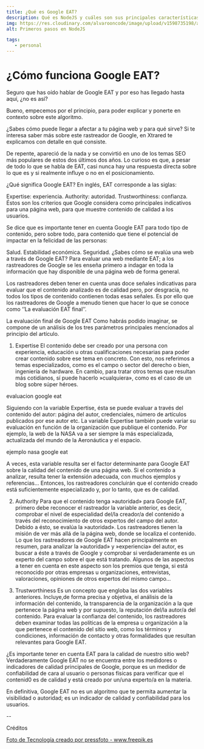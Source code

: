 ```yaml
---
title: ¿Qué es Google EAT?
description: Qué es NodeJS y cuáles son sus principales características.
img: https://res.cloudinary.com/alvarooncode/image/upload/v1598735198/alvarosaavedradiaz/assets/images/18699-15-percent_os3dwk.jpg
alt: Primeros pasos en NodeJS

tags:
   - personal
---
```


# ¿Cómo funciona Google EAT?

Seguro que has oído hablar de Google EAT y por eso has llegado hasta aquí, ¿no es así?

Bueno, empecemos por el principio, para poder explicar y ponerte en contexto sobre este algoritmo.

¿Sabes cómo puede llegar a afectar a tu página web y para qué sirve? Si te interesa saber más sobre este rastreador de Google, en Xtrared te explicamos con detalle en qué consiste.

De repente, apareció de la nada y se convirtió en uno de los temas SEO más populares de estos dos últimos dos años. Lo curioso es que, a pesar de todo lo que se habla de EAT, casi nunca hay una respuesta directa sobre lo que es y si realmente influye o no en el posicionamiento.

¿Qué significa Google EAT?
En inglés, EAT corresponde a las siglas:

Expertise: experiencia.
Authority: autoridad.
Trustworthiness: confianza.
Éstos son los criterios que Google considera como principales indicativos para una página web, para que muestre contenido de calidad a los usuarios.

Se dice que es importante tener en cuenta Google EAT para todo tipo de contenido, pero sobre todo, para contenido que tiene el potencial de impactar en la felicidad de las personas:

Salud.
Estabilidad económica.
Seguridad.
¿Sabes cómo se evalúa una web a través de Google EAT?
Para evaluar una web mediante EAT; a los rastreadores de Google se les enseña primero a indagar en toda la información que hay disponible de una página web de forma general.

Los rastreadores deben tener en cuenta unas doce señales indicativas para evaluar que el contenido analizado es de calidad pero, por desgracia, no todos los tipos de contenido contienen todas esas señales. Es por ello que los rastreadores de Google a menudo tienen que hacer lo que se conoce como ‘’La evaluación EAT final’’.

La evaluación final de Google EAT
Como habrás podido imaginar, se compone de un análisis de los tres parámetros principales mencionados al principio del artículo.

1. Expertise
   El contenido debe ser creado por una persona con experiencia, educación u otras cualificaciones necesarias para poder crear contenido sobre ese tema en concreto. Con esto, nos referimos a temas especializados, como es el campo o sector del derecho o bien, ingeniería de hardware. En cambio, para tratar otros temas que resultan más cotidianos, sí puede hacerlo »cualquiera», como es el caso de un blog sobre súper héroes.

evaluacion google eat

Siguiendo con la variable Expertise, ésta se puede evaluar a través del contenido del autor: página del autor, credenciales, número de artículos publicados por ese autor etc. La variable Expertise también puede variar su evaluación en función de la organización que publique el contenido. Por ejemplo, la web de la NASA va a ser siempre la más especializada, actualizada del mundo de la Aeronáutica y el espacio.

ejemplo nasa google eat

A veces, esta variable resulta ser el factor determinante para Google EAT sobre la calidad del contenido de una página web. Si el contenido a analizar, resulta tener la extensión adecuada, con muchos ejemplos y referencias… Entonces, los rastreadores concluirán que el contenido creado está suficientemente especializado y, por lo tanto, que es de calidad.

2. Authority
   Para que el contenido tenga »autoridad» para Google EAT, primero debe reconocer el rastreador la variable anterior, es decir, comprobar el nivel de especialidad del/la creador/a del contenido a través del reconocimiento de otros expertos del campo del autor. Debido a ésto, se evalúa la »autoridad». Los rastreadores tienen la misión de ver más allá de la página web, donde se localiza el contenido.
   Lo que los rastreadores de Google EAT hacen principalmente en resumen, para analizar la »autoridad» y »experiencia» del autor, es buscar a éste a través de Google y comprobar si verdaderamente es un experto del campo sobre el que está tratando. Algunos de las aspectos a tener en cuenta en este aspecto son los premios que tenga, si está reconocido por otras empresas u organizaciones, entrevistas, valoraciones, opiniones de otros expertos del mismo campo…

3. Trustworthiness
   Es un concepto que engloba las dos variables anteriores. Incluye,de forma precisa y objetiva, el análisis de la información del contenido, la transparencia de la organización a la que pertenece la página web y por supuesto, la reputación del/la autor/a del contenido.
   Para evaluar la confianza del contenido, los rastreadores deben examinar todas las políticas de la empresa u organización a la que pertenece el contenido del sitio web, como los términos y condiciones, información de contacto y otras formalidades que resultan relevantes para Google EAT.

¿Es importante tener en cuenta EAT para la calidad de nuestro sitio web?
Verdaderamente Google EAT no se encuentra entre los medidores o indicadores de calidad principales de Google, porque es un medidor de confiabilidad de cara al usuario o personas físicas para verificar que el contenid0 es de calidad y está creado por un/una experto/a en la materia.

En definitiva, Google EAT no es un algoritmo que te permita aumentar la visibilidad o autoridad; es un indicador de calidad y confiabilidad para los usuarios.

--

Créditos

<a class="credits" href='https://www.freepik.es/fotos/tecnologia'>Foto de Tecnología creado por pressfoto - www.freepik.es</a>
